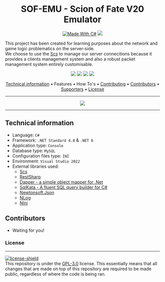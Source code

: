 <a name="readme-top"></a>

<!-- ABOUT THE PROJECT -->
<h1 align="center">
  SOF-EMU - Scion of Fate V20 Emulator
  <br>
</h1>

<p align="center">
  <a href="http://forthebadge.com"><img src="http://forthebadge.com/images/badges/made-with-c-sharp.svg" alt="Made With C#"></a>
  <a href="http://forthebadge.com"><img src="http://forthebadge.com/images/badges/built-with-love.svg"></a><br>
</p>

<p>This project has been created for learning purposes about the network and game logic problematics on the server-side.<br>
We choose to use the <a href="https://github.com/hikalkan/scs">Scs</a> to manage our server connecitions because it provides a clients management system and also a robust packet management system entirely customisable.</p>

<p align="center">
  <a href="https://github.com/sof-emu/sof-emu/graphs/contributors"><img src="https://img.shields.io/github/contributors/sof-emu/sof-emu.svg?style=for-the-badge"></a>
  <a href="https://github.com/sof-emu/sof-emu/network/members"><img src="https://img.shields.io/github/forks/sof-emu/sof-emu.svg?style=for-the-badge"></a>
  <a href="https://github.com/sof-emu/sof-emu/stargazers"><img src="https://img.shields.io/github/stars/sof-emu/sof-emu.svg?style=for-the-badge"></a>
  <a href="https://github.com/sof-emu/sof-emu/issues"><img src="https://img.shields.io/github/issues/sof-emu/sof-emu.svg?style=for-the-badge"></a>
</p>

<p align="center">
  <a href="#technical-information">Technical information</a> •
  <a >Features</a> •
  <a >How To's</a> •
  <a href="#contributing">Contributing</a> •
  <a href="#contributors">Contributors</a> •
  <a href="#supporters">Supporters</a> •
  <a href="https://github.com/sof-emu/sof-emu/blob/master/LICENSE.txt">License</a>
</p>

--------
<p align="center">
	<a href="https://discord.gg/GPPdfx2M"><img src="https://discord.com/api/guilds/1017461361573363873/widget.png?style=banner3"></a>
</p>

--------

## Technical information

- Language: `C#`
- Framework: `.NET Standard 4.8` & `.NET 6`
- Application type: `Console`
- Database type: `MySQL`
- Configuration files type: `INI`
- Environment: `Visual Studio 2022`
- External libraries used:
	- [Scs][Scslib]
	- [RestSharp](https://restsharp.dev/)
	- [Dapper - a simple object mapper for .Net](https://dapperlib.github.io/Dapper/)
	- [SqlKata - A fluent SQL query builder for C#](https://sqlkata.com/)
	- [Newtonsoft.Json](https://github.com/JamesNK/Newtonsoft.Json)
	- [NLog](https://github.com/NLog/NLog)
	- [NIni](http://nini.sourceforge.net/)


## Contributors

- Waiting for you!


### License
--------
[![license-shield]](https://github.com/sof-emu/sof-emu/blob/master/LICENSE.txt)<br>
This repository is under the [GPL-3.0](https://github.com/sof-emu/sof-emu/blob/master/LICENSE.txt) license. This essentially means that all changes that are made on top of this repository are required to be made public, regardless of where the code is being ran.

<!-- MARKDOWN LINKS & IMAGES -->
<!-- https://www.markdownguide.org/basic-syntax/#reference-style-links -->
[license-shield]: https://img.shields.io/github/license/sof-emu/sof-emu.svg?style=for-the-badge
[license-url]: https://github.com/sof-emu/sof-emu/blob/master/LICENSE.txt
[Scslib]: https://github.com/hikalkan/scs
